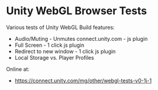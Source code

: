 # Unity WebGL Browser Tests

Various tests of Unity WebGL Build features:

- Audio/Muting - Unmutes connect.unity.com - js plugin
- Full Screen - 1 click js plugin
- Redirect to new window - 1 click js plugin
- Local Storage vs. Player Profiles

Online at:
- https://connect.unity.com/mg/other/webgl-tests-v0-1j-1


